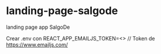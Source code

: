 # landing-page-salgode
landing page app SalgoDe 


Crear .env con REACT_APP_EMAILJS_TOKEN=<<token>> // Token de https://www.emailjs.com/